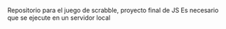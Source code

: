 Repositorio para el juego de scrabble, proyecto final de JS
Es necesario que se ejecute en un servidor local 
